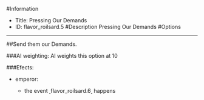#Information
 - Title: Pressing Our Demands
 - ID: flavor_roilsard.5
#Description
Pressing Our Demands
#Options

___
##Send them our Demands.

###AI weighting:
AI weights this option at 10


###Efects:<ul><li>emperor:</li><ul><li>the event ˻flavor_roilsard.6˼ happens</li></ul></ul>
